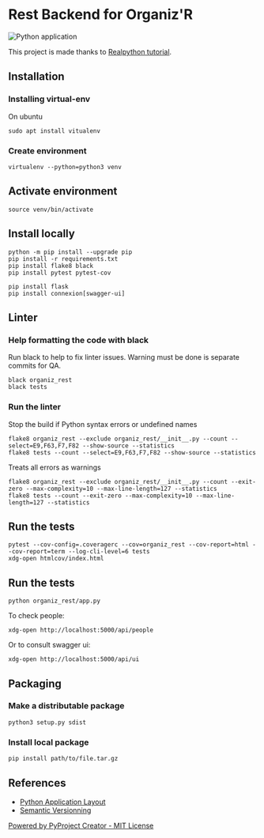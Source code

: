 # Rest Backend for Organiz'R

![Python application](https://github.com/soft-r-evolutions/organiz_rest/workflows/Python%20application/badge.svg)

This project is made thanks to [Realpython tutorial](https://realpython.com/flask-connexion-rest-api/).


## Installation

### Installing virtual-env

On ubuntu

```
sudo apt install vitualenv
```

### Create environment

```
virtualenv --python=python3 venv
```

## Activate environment

```
source venv/bin/activate
```

## Install locally

```
python -m pip install --upgrade pip
pip install -r requirements.txt
pip install flake8 black
pip install pytest pytest-cov

pip install flask
pip install connexion[swagger-ui]
```

## Linter

### Help formatting the code with black

Run black to help to fix linter issues. Warning must be done is separate commits for QA.

```
black organiz_rest
black tests
```

### Run the linter

Stop the build if Python syntax errors or undefined names

```
flake8 organiz_rest --exclude organiz_rest/__init__.py --count --select=E9,F63,F7,F82 --show-source --statistics
flake8 tests --count --select=E9,F63,F7,F82 --show-source --statistics
```

Treats all errors as warnings

```
flake8 organiz_rest --exclude organiz_rest/__init__.py --count --exit-zero --max-complexity=10 --max-line-length=127 --statistics
flake8 tests --count --exit-zero --max-complexity=10 --max-line-length=127 --statistics
```

## Run the tests

```
pytest --cov-config=.coveragerc --cov=organiz_rest --cov-report=html --cov-report=term --log-cli-level=6 tests
xdg-open htmlcov/index.html
```

## Run the tests

```
python organiz_rest/app.py
```

To check people:

```
xdg-open http://localhost:5000/api/people
```

Or to consult swagger ui:

```
xdg-open http://localhost:5000/api/ui
```


## Packaging

### Make a distributable package

```
python3 setup.py sdist
```

### Install local package

```
pip install path/to/file.tar.gz
```

## References

* [Python Application Layout](https://realpython.com/python-application-layouts/)
* [Semantic Versionning](https://semver.org/)

[Powered by PyProject Creator - MIT License](https://github.com/soft-r-evolutions/pyproject_creator)
